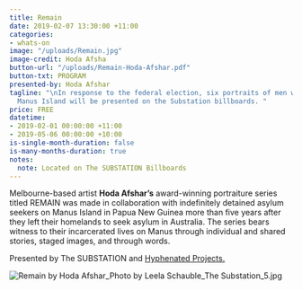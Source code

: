 ```yaml
---
title: Remain
date: 2019-02-07 13:30:00 +11:00
categories:
- whats-on
image: "/uploads/Remain.jpg"
image-credit: Hoda Afsha
button-url: "/uploads/Remain-Hoda-Afshar.pdf"
button-txt: PROGRAM
presented-by: Hoda Afshar
tagline: "\nIn response to the federal election, six portraits of men who Remain on
  Manus Island will be presented on the Substation billboards. "
price: FREE
datetime:
- 2019-02-01 00:00:00 +11:00
- 2019-05-06 00:00:00 +10:00
is-single-month-duration: false
is-many-months-duration: true
notes:
  note: Located on The SUBSTATION Billboards
---
```


Melbourne-based artist **Hoda Afshar’s** award-winning portraiture series titled REMAIN was made in collaboration with indefinitely detained asylum seekers on Manus Island in Papua New Guinea more than five years after they left their homelands to seek asylum in Australia. The series bears witness to their incarcerated lives on Manus through individual and shared stories, staged images, and through words. 


Presented by The SUBSTATION and [Hyphenated Projects.](https://www.hyphenatedprojects.com/)

![Remain by Hoda Afshar_Photo by Leela Schauble_The Substation_5.jpg](/uploads/Remain%20by%20Hoda%20Afshar_Photo%20by%20Leela%20Schauble_The%20Substation_5.jpg)
